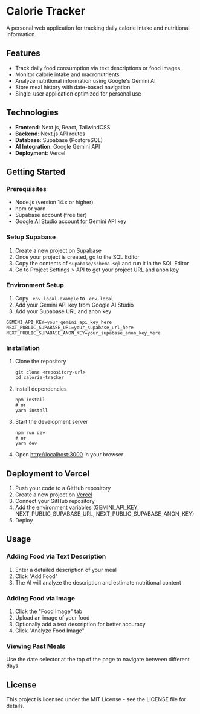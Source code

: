 # Calorie Tracker

A personal web application for tracking daily calorie intake and nutritional information.

## Features

- Track daily food consumption via text descriptions or food images
- Monitor calorie intake and macronutrients
- Analyze nutritional information using Google's Gemini AI
- Store meal history with date-based navigation
- Single-user application optimized for personal use

## Technologies

- **Frontend**: Next.js, React, TailwindCSS
- **Backend**: Next.js API routes
- **Database**: Supabase (PostgreSQL)
- **AI Integration**: Google Gemini API
- **Deployment**: Vercel

## Getting Started

### Prerequisites

- Node.js (version 14.x or higher)
- npm or yarn
- Supabase account (free tier)
- Google AI Studio account for Gemini API key

### Setup Supabase

1. Create a new project on [Supabase](https://supabase.com/)
2. Once your project is created, go to the SQL Editor
3. Copy the contents of `supabase/schema.sql` and run it in the SQL Editor
4. Go to Project Settings > API to get your project URL and anon key

### Environment Setup

1. Copy `.env.local.example` to `.env.local`
2. Add your Gemini API key from Google AI Studio
3. Add your Supabase URL and anon key

```
GEMINI_API_KEY=your_gemini_api_key_here
NEXT_PUBLIC_SUPABASE_URL=your_supabase_url_here
NEXT_PUBLIC_SUPABASE_ANON_KEY=your_supabase_anon_key_here
```

### Installation

1. Clone the repository
   ```
   git clone <repository-url>
   cd calorie-tracker
   ```

2. Install dependencies
   ```
   npm install
   # or
   yarn install
   ```

3. Start the development server
   ```
   npm run dev
   # or
   yarn dev
   ```

4. Open [http://localhost:3000](http://localhost:3000) in your browser

## Deployment to Vercel

1. Push your code to a GitHub repository
2. Create a new project on [Vercel](https://vercel.com/)
3. Connect your GitHub repository
4. Add the environment variables (GEMINI_API_KEY, NEXT_PUBLIC_SUPABASE_URL, NEXT_PUBLIC_SUPABASE_ANON_KEY)
5. Deploy

## Usage

### Adding Food via Text Description

1. Enter a detailed description of your meal
2. Click "Add Food"
3. The AI will analyze the description and estimate nutritional content

### Adding Food via Image

1. Click the "Food Image" tab
2. Upload an image of your food
3. Optionally add a text description for better accuracy
4. Click "Analyze Food Image"

### Viewing Past Meals

Use the date selector at the top of the page to navigate between different days.

## License

This project is licensed under the MIT License - see the LICENSE file for details.
